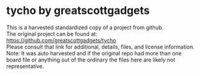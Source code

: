 
# tycho by greatscottgadgets  
This is a harvested standardized copy of a project from github.  
The original project can be found at:  
https://github.com/greatscottgadgets/tycho  
Please consult that link for additional, details, files, and license information.  
Note: It was auto harvested and if the original repo had more than one board file or anything out of the ordinary the files here are likely not representative.  
    